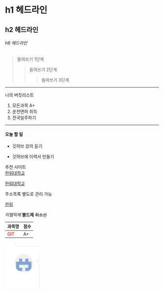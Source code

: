 # h1 헤드라인
## h2 헤드라인
###### h6 헤드라인

> 들여쓰기 1단계
>> 들여쓰기 2단계
>>> 들여쓰기 3단계
-------------------------------
나의 버킷리스트
1. 모든과목 A+
2. 운전면허 취득
3. 전국일주하기
****************************
#### 오늘 할 일
* 깃허브 강의 듣기
+ 깃허브에 이력서 만들기

추천 사이트  
[한림대학교](www.hallym.ac.kr)

<a href= http://www.hallym.ac.kr/>한림대학교</a>  

주소목록 별도로 관리 가능  

[hallym]:http://www.hallym.ac.kr

[한림][hallym]

*이탤릭체*
**볼드체**
~~취소선~~

|과목명|점수|
|---|---|
|<span style="color:red">GIT</span>|A+|

![git hub page](github.png)
